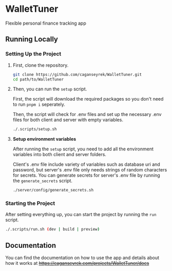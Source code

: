 # WalletTuner

Flexible personal finance tracking app

## Running Locally

### Setting Up the Project

1. First, clone the repository.

   ```bash
   git clone https://github.com/caganseyrek/WalletTuner.git
   cd path/to/WalletTuner
   ```

2. Then, you can run the `setup` script.

   First, the script will download the required packages so you don't need to run `pnpm i` seperately.

   Then, the script will check for .env files and set up the necessary .env files for both client and server with empty variables.

   ```bash
   ./.scripts/setup.sh
   ```

3. **Setup environment variables**

   After running the `setup` script, you need to add all the environment variables into both client and server folders.

   Client's .env file include variety of variables such as database uri and password, but server's .env file only needs strings of random characters for secrets. You can generate secrets for server's .env file by running the `generate_secrets` script.

   ```bash
   ./server/config/generate_secrets.sh
   ```

### Starting the Project

After setting everything up, you can start the project by running the `run` script.

```bash
./.scripts/run.sh (dev | build | preview)
```

## Documentation

You can find the documentation on how to use the app and details about how it works at ~~https://caganseyrek.com/projects/WalletTuner/docs~~
